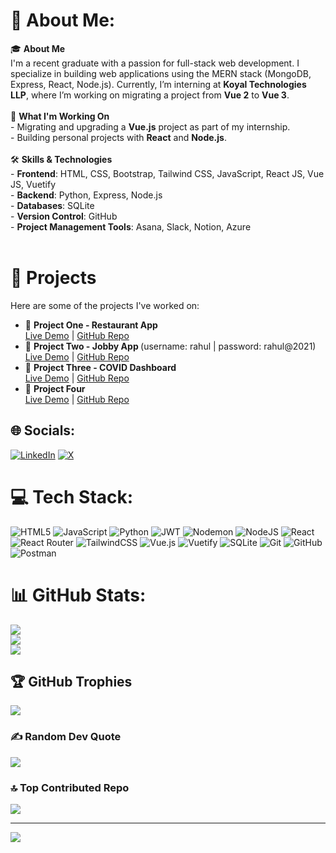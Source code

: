 # 💫 About Me:

🎓 **About Me**  <br>I'm a recent graduate with a passion for full-stack web development. I specialize in building web applications using the MERN stack (MongoDB, Express, React, Node.js). Currently, I’m interning at **Koyal Technologies LLP**, where I’m working on migrating a project from **Vue 2** to **Vue 3**.<br><br>🔭 **What I'm Working On**  <br>- Migrating and upgrading a **Vue.js** project as part of my internship.<br>- Building personal projects with **React** and **Node.js**.<br><br>🛠 **Skills & Technologies**  <br>- **Frontend**: HTML, CSS, Bootstrap, Tailwind CSS, JavaScript, React JS, Vue JS, Vuetify  <br>- **Backend**: Python, Express, Node.js  <br>- **Databases**: SQLite  <br>- **Version Control**: GitHub  <br>- **Project Management Tools**: Asana, Slack, Notion, Azure<br> <br>

# 💼 Projects

Here are some of the projects I've worked on:

<ul>
  <li>🔗 <strong>Project One - Restaurant App</strong><br>
      <a href="https://ccbp-restaurantapp.onrender.com/" target="_blank" rel="noopener noreferrer">Live Demo</a> | 
      <a href="https://github.com/Techno-manish/RestaurantApp" target="_blank" rel="noopener noreferrer">GitHub Repo</a>
  </li>
  <li>🔗 <strong>Project Two - Jobby App </strong><span>(username: rahul | password: rahul@2021)</span><br>
      <a href="https://jobby-app-eb8m.onrender.com" target="_blank" rel="noopener noreferrer">Live Demo</a> | 
      <a href="https://github.com/Techno-manish/Jobby-App" target="_blank" rel="noopener noreferrer">GitHub Repo</a>
  </li>
  <li>🔗 <strong>Project Three - COVID Dashboard</strong><br>
      <a href="https://react-covid-dashboard-ryck.onrender.com" target="_blank" rel="noopener noreferrer">Live Demo</a> | 
      <a href="https://github.com/Techno-manish/React-COVID-DASHBOARD" target="_blank" rel="noopener noreferrer">GitHub Repo</a>
  </li>
  <li>🔗 <strong>Project Four</strong><br>
      <a href="#" target="_blank" rel="noopener noreferrer">Live Demo</a> | 
      <a href="#" target="_blank" rel="noopener noreferrer">GitHub Repo</a>
  </li>
</ul>



## 🌐 Socials:
[![LinkedIn](https://img.shields.io/badge/LinkedIn-%230077B5.svg?logo=linkedin&logoColor=white)](https://linkedin.com/in/techno-manish) [![X](https://img.shields.io/badge/X-black.svg?logo=X&logoColor=white)](https://x.com/@manishkumar1238) 

# 💻 Tech Stack:
![HTML5](https://img.shields.io/badge/html5-%23E34F26.svg?style=for-the-badge&logo=html5&logoColor=white) ![JavaScript](https://img.shields.io/badge/javascript-%23323330.svg?style=for-the-badge&logo=javascript&logoColor=%23F7DF1E) ![Python](https://img.shields.io/badge/python-3670A0?style=for-the-badge&logo=python&logoColor=ffdd54) ![JWT](https://img.shields.io/badge/JWT-black?style=for-the-badge&logo=JSON%20web%20tokens) ![Nodemon](https://img.shields.io/badge/NODEMON-%23323330.svg?style=for-the-badge&logo=nodemon&logoColor=%BBDEAD) ![NodeJS](https://img.shields.io/badge/node.js-6DA55F?style=for-the-badge&logo=node.js&logoColor=white) ![React](https://img.shields.io/badge/react-%2320232a.svg?style=for-the-badge&logo=react&logoColor=%2361DAFB) ![React Router](https://img.shields.io/badge/React_Router-CA4245?style=for-the-badge&logo=react-router&logoColor=white) ![TailwindCSS](https://img.shields.io/badge/tailwindcss-%2338B2AC.svg?style=for-the-badge&logo=tailwind-css&logoColor=white) ![Vue.js](https://img.shields.io/badge/vue.js-%2335495e.svg?style=for-the-badge&logo=vuedotjs&logoColor=%234FC08D) ![Vuetify](https://img.shields.io/badge/Vuetify-1867C0?style=for-the-badge&logo=vuetify&logoColor=AEDDFF) ![SQLite](https://img.shields.io/badge/sqlite-%2307405e.svg?style=for-the-badge&logo=sqlite&logoColor=white) ![Git](https://img.shields.io/badge/git-%23F05033.svg?style=for-the-badge&logo=git&logoColor=white) ![GitHub](https://img.shields.io/badge/github-%23121011.svg?style=for-the-badge&logo=github&logoColor=white) ![Postman](https://img.shields.io/badge/Postman-FF6C37?style=for-the-badge&logo=postman&logoColor=white)
# 📊 GitHub Stats:
![](https://github-readme-stats.vercel.app/api?username=Techno-manish&theme=radical&hide_border=false&include_all_commits=true&count_private=true)<br/>
![](https://github-readme-streak-stats.herokuapp.com/?user=Techno-manish&theme=radical&hide_border=false)<br/>
![](https://github-readme-stats.vercel.app/api/top-langs/?username=Techno-manish&theme=radical&hide_border=false&include_all_commits=true&count_private=true&layout=compact)

## 🏆 GitHub Trophies
![](https://github-profile-trophy.vercel.app/?username=Techno-manish&theme=radical&no-frame=false&no-bg=false&margin-w=4)

### ✍️ Random Dev Quote
![](https://quotes-github-readme.vercel.app/api?type=vetical&theme=radical)

### 🔝 Top Contributed Repo
![](https://github-contributor-stats.vercel.app/api?username=Techno-manish&limit=5&theme=radical&combine_all_yearly_contributions=true)

---
[![](https://visitcount.itsvg.in/api?id=Techno-manish&icon=0&color=4)](https://visitcount.itsvg.in)

<!-- Proudly created with GPRM ( https://gprm.itsvg.in ) -->
